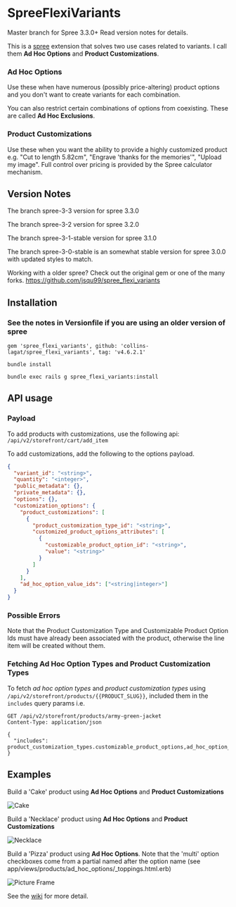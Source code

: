 # SpreeFlexiVariants

Master branch for Spree 3.3.0+ Read version notes for details.

This is a [spree](http://spreecommerce.com) extension that solves two use cases related to variants. I call them **Ad Hoc Options** and **Product Customizations**.

### Ad Hoc Options

Use these when have numerous (possibly price-altering) product options and you don't want to create variants for each combination.

You can also restrict certain combinations of options from coexisting. These are called **Ad Hoc Exclusions**.

### Product Customizations

Use these when you want the ability to provide a highly customized product e.g. "Cut to length 5.82cm", "Engrave 'thanks for the memories'", "Upload my image". Full control over pricing is provided by the Spree calculator mechanism.

## Version Notes

The branch spree-3-3 version for spree 3.3.0

The branch spree-3-2 version for spree 3.2.0

The branch spree-3-1-stable version for spree 3.1.0

The branch spree-3-0-stable is an somewhat stable version for spree 3.0.0 with updated styles to match.

Working with a older spree? Check out the original gem or one of the many forks. https://github.com/jsqu99/spree_flexi_variants

## Installation

### See the notes in Versionfile if you are using an older version of spree

`gem 'spree_flexi_variants', github: 'collins-lagat/spree_flexi_variants', tag: 'v4.6.2.1'`

`bundle install`

`bundle exec rails g spree_flexi_variants:install`

## API usage

### Payload

To add products with customizations, use the following api: `/api/v2/storefront/cart/add_item`

To add customizations, add the following to the options payload.

```json
{
  "variant_id": "<string>",
  "quantity": "<integer>",
  "public_metadata": {},
  "private_metadata": {},
  "options": {},
  "customization_options": {
    "product_customizations": [
      {
        "product_customization_type_id": "<string>",
        "customized_product_options_attributes": [
          {
            "customizable_product_option_id": "<string>",
            "value": "<string>"
          }
        ]
      }
    ],
    "ad_hoc_option_value_ids": ["<string|integer>"]
  }
}
```

### Possible Errors

Note that the Product Customization Type and Customizable Product Option Ids must have already been associated with the product, otherwise the line item will be created without them.

### Fetching Ad Hoc Option Types and Product Customization Types
To fetch _ad hoc option types_ and _product customization types_ using `/api/v2/storefront/products/{{PRODUCT_SLUG}}`, included them in the `includes` query params i.e.

```http
GET /api/v2/storefront/products/army-green-jacket
Content-Type: application/json

{
  "includes": product_customization_types.customizable_product_options,ad_hoc_option_types.ad_hoc_option_values
}
```

## Examples

Build a 'Cake' product using **Ad Hoc Options** and **Product Customizations**

![Cake](https://raw.github.com/QuintinAdam/spree_flexi_variants/master/doc/custom_cake.png)

Build a 'Necklace' product using **Ad Hoc Options** and **Product Customizations**

![Necklace](https://raw.github.com/jsqu99/spree_flexi_variants/master/doc/necklace_screenshot.png)

Build a 'Pizza' product using **Ad Hoc Options**. Note that the 'multi' option checkboxes come from a partial named after the option name (see app/views/products/ad_hoc_options/\_toppings.html.erb)

![Picture Frame](https://raw.github.com/jsqu99/spree_flexi_variants/master/doc/pizza_screenshot.png)

See the [wiki](https://github.com/jsqu99/spree_flexi_variants/wiki) for more detail.
